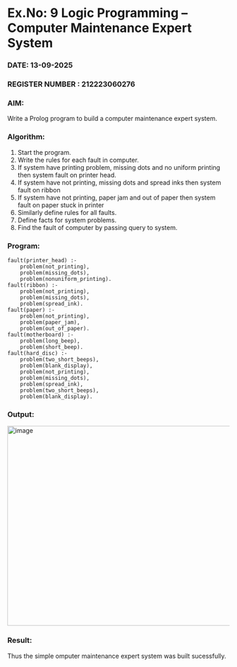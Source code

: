 # Ex.No: 9  Logic Programming –  Computer Maintenance Expert System
### DATE: 13-09-2025                                                                            
### REGISTER NUMBER : 212223060276
### AIM: 
Write a Prolog program to build a computer maintenance expert system.
###  Algorithm:
1. Start the program.
2. Write the rules for each fault in computer.
3. If system have printing problem, missing dots and no uniform printing then system fault on printer head.
4. If system have not printing, missing dots and spread inks then system fault on ribbon
5. If system have not printing, paper jam and out of paper then system fault on paper stuck in printer
6. Similarly define rules for all faults.
7. Define facts for system problems.
8. Find the fault of computer by passing query to system.
     
### Program:
```
fault(printer_head) :-
    problem(not_printing),
    problem(missing_dots),
    problem(nonuniform_printing).
fault(ribbon) :-
    problem(not_printing),
    problem(missing_dots),
    problem(spread_ink).
fault(paper) :-
    problem(not_printing),
    problem(paper_jam),
    problem(out_of_paper).
fault(motherboard) :-
    problem(long_beep),
    problem(short_beep).
fault(hard_disc) :-
    problem(two_short_beeps),
    problem(blank_display),
    problem(not_printing),
    problem(missing_dots),
    problem(spread_ink),
    problem(two_short_beeps),
    problem(blank_display).
```
### Output:
<img width="644" height="452" alt="image" src="https://github.com/user-attachments/assets/08e23096-1524-44f0-9e68-b8fd72e5201e" />

### Result:
Thus the simple omputer maintenance expert system was built sucessfully.
